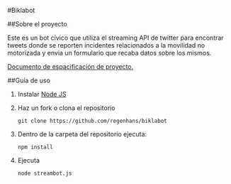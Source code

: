 #Biklabot

##Sobre el proyecto

Este es un bot cívico que utiliza el streaming API de twitter para encontrar tweets donde se reporten incidentes relacionados a la movilidad no motorizada y envia un formulario que recaba datos sobre los mismos. 

[Documento de espacificación de proyecto.](https://github.com/regenhans/twitter-civicbiking-bot/blob/master/spec.md)

##Guía de uso

1. Instalar [Node JS](https://nodejs.org/en/)

2. Haz un fork o clona el repositorio

	`git clone https://github.com/regenhans/biklabot`

3. Dentro de la carpeta del repositorio ejecuta:

	`npm install`

4. Ejecuta

	`node streambot.js`
